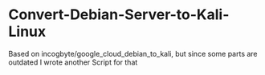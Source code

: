 # Convert-Debian-Server-to-Kali-Linux
Based on  incogbyte/google_cloud_debian_to_kali, but since some parts are outdated I wrote another Script for that
